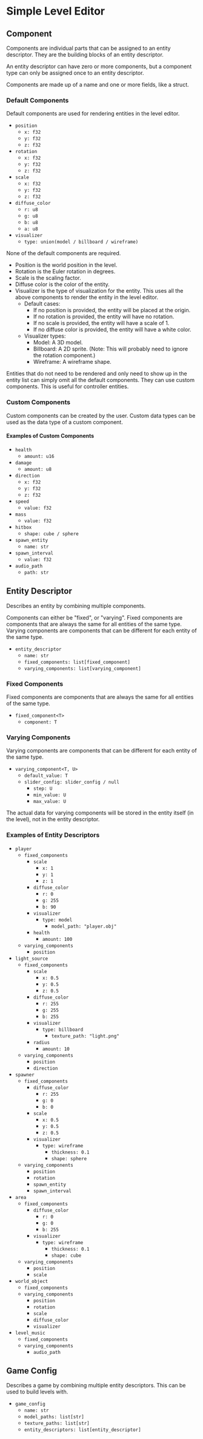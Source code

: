 # Simple Level Editor

## Component

Components are individual parts that can be assigned to an entity descriptor. They are the building blocks of an entity descriptor.

An entity descriptor can have zero or more components, but a component type can only be assigned once to an entity descriptor.

Components are made up of a name and one or more fields, like a struct.

### Default Components

Default components are used for rendering entities in the level editor.

- `position`
  - `x: f32`
  - `y: f32`
  - `z: f32`
- `rotation`
  - `x: f32`
  - `y: f32`
  - `z: f32`
- `scale`
  - `x: f32`
  - `y: f32`
  - `z: f32`
- `diffuse_color`
  - `r: u8`
  - `g: u8`
  - `b: u8`
  - `a: u8`
- `visualizer`
  - `type: union(model / billboard / wireframe)`

None of the default components are required.

- Position is the world position in the level.
- Rotation is the Euler rotation in degrees.
- Scale is the scaling factor.
- Diffuse color is the color of the entity.
- Visualizer is the type of visualization for the entity. This uses all the above components to render the entity in the level editor.
  - Default cases:
    - If no position is provided, the entity will be placed at the origin.
    - If no rotation is provided, the entity will have no rotation.
    - If no scale is provided, the entity will have a scale of 1.
    - If no diffuse color is provided, the entity will have a white color.
  - Visualizer types:
    - Model: A 3D model.
    - Billboard: A 2D sprite. (Note: This will probably need to ignore the rotation component.)
    - Wireframe: A wireframe shape.

Entities that do not need to be rendered and only need to show up in the entity list can simply omit all the default components. They can use custom components. This is useful for controller entities.

### Custom Components

Custom components can be created by the user. Custom data types can be used as the data type of a custom component.

#### Examples of Custom Components

- `health`
  - `amount: u16`
- `damage`
  - `amount: u8`
- `direction`
  - `x: f32`
  - `y: f32`
  - `z: f32`
- `speed`
  - `value: f32`
- `mass`
  - `value: f32`
- `hitbox`
  - `shape: cube / sphere`
- `spawn_entity`
  - `name: str`
- `spawn_interval`
  - `value: f32`
- `audio_path`
  - `path: str`

## Entity Descriptor

Describes an entity by combining multiple components.

Components can either be "fixed", or "varying". Fixed components are components that are always the same for all entities of the same type. Varying components are components that can be different for each entity of the same type.

- `entity_descriptor`
  - `name: str`
  - `fixed_components: list[fixed_component]`
  - `varying_components: list[varying_component]`

### Fixed Components

Fixed components are components that are always the same for all entities of the same type.

- `fixed_component<T>`
  - `component: T`

### Varying Components

Varying components are components that can be different for each entity of the same type.

- `varying_component<T, U>`
  - `default_value: T`
  - `slider_config: slider_config / null`
    - `step: U`
    - `min_value: U`
    - `max_value: U`

The actual data for varying components will be stored in the entity itself (in the level), not in the entity descriptor.

### Examples of Entity Descriptors

- `player`
  - `fixed_components`
    - `scale`
      - `x: 1`
      - `y: 1`
      - `z: 1`
    - `diffuse_color`
      - `r: 0`
      - `g: 255`
      - `b: 90`
    - `visualizer`
      - `type: model`
        - `model_path: "player.obj"`
    - `health`
      - `amount: 100`
  - `varying_components`
    - `position`
- `light_source`
  - `fixed_components`
    - `scale`
      - `x: 0.5`
      - `y: 0.5`
      - `z: 0.5`
    - `diffuse_color`
      - `r: 255`
      - `g: 255`
      - `b: 255`
    - `visualizer`
      - `type: billboard`
        - `texture_path: "light.png"`
    - `radius`
      - `amount: 10`
  - `varying_components`
    - `position`
    - `direction`
- `spawner`
  - `fixed_components`
    - `diffuse_color`
      - `r: 255`
      - `g: 0`
      - `b: 0`
    - `scale`
      - `x: 0.5`
      - `y: 0.5`
      - `z: 0.5`
    - `visualizer`
      - `type: wireframe`
        - `thickness: 0.1`
        - `shape: sphere`
  - `varying_components`
    - `position`
    - `rotation`
    - `spawn_entity`
    - `spawn_interval`
- `area`
  - `fixed_components`
    - `diffuse_color`
      - `r: 0`
      - `g: 0`
      - `b: 255`
    - `visualizer`
      - `type: wireframe`
        - `thickness: 0.1`
        - `shape: cube`
  - `varying_components`
    - `position`
    - `scale`
- `world_object`
  - `fixed_components`
  - `varying_components`
    - `position`
    - `rotation`
    - `scale`
    - `diffuse_color`
    - `visualizer`
- `level_music`
  - `fixed_components`
  - `varying_components`
    - `audio_path`

## Game Config

Describes a game by combining multiple entity descriptors. This can be used to build levels with.

- `game_config`
  - `name: str`
  - `model_paths: list[str]`
  - `texture_paths: list[str]`
  - `entity_descriptors: list[entity_descriptor]`

